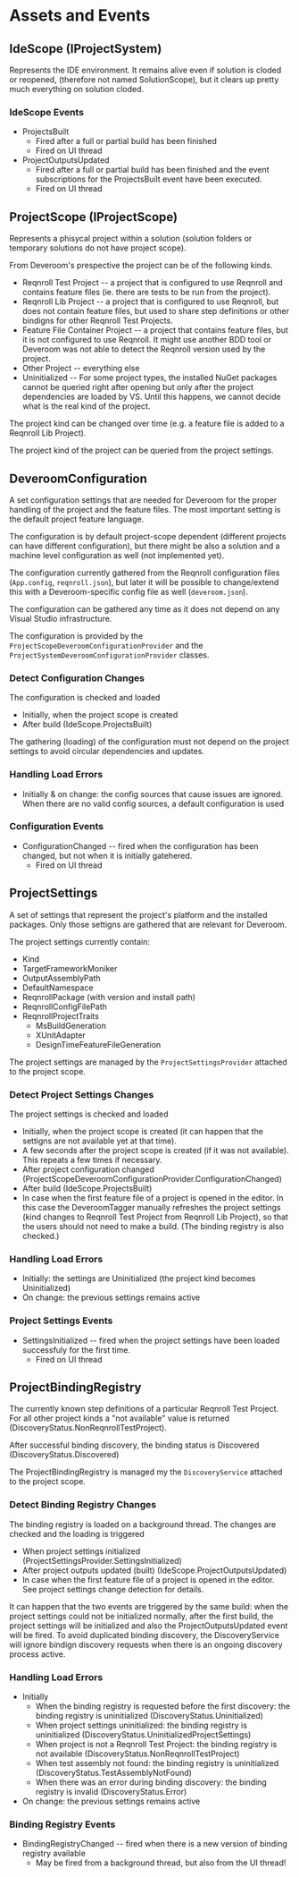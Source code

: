 # Assets and Events

## IdeScope (IProjectSystem)

Represents the IDE environment. It remains alive even if solution is cloded or reopened,
(therefore not named SolutionScope), but it clears up pretty much everything on solution cloded. 

### IdeScope Events

* ProjectsBuilt
  * Fired after a full or partial build has been finished
  * Fired on UI thread
* ProjectOutputsUpdated
  * Fired after a full or partial build has been finished and the event subscriptions
    for the ProjectsBuilt event have been executed. 
  * Fired on UI thread

## ProjectScope (IProjectScope)

Represents a phisycal project within a solution (solution folders or temporary solutions do not 
have project scope).

From Deveroom's prespective the project can be of the following kinds.

* Reqnroll Test Project -- a project that is configured to use Reqnroll and contains feature 
  files (ie. there are tests to be run from the project).
* Reqnroll Lib Project -- a project that is configured to use Reqnroll, but does not contain
  feature files, but used to share step definitions or other bindigns for other Reqnroll Test 
  Projects.
* Feature File Container Project -- a project that contains feature files, but it is not 
  configured to use Reqnroll. It might use another BDD tool or Deveroom was not able to detect 
  the Reqnroll version used by the project.
* Other Project -- everything else
* Uninitialized -- For some project types, the installed NuGet packages cannot be queried right 
  after opening but only after the project dependencies are loaded by VS. Until this happens,
  we cannot decide what is the real kind of the project. 

The project kind can be changed over time (e.g. a feature file is added to a Reqnroll Lib Project).

The project kind of the project can be queried from the project settings.

## DeveroomConfiguration

A set configuration settings that are needed for Deveroom for the proper handling of the project
and the feature files. The most important setting is the default project feature language.

The configuration is by default project-scope dependent (different projects can have different 
configuration), but there might be also a solution and a machine level configuration as well (not 
implemented yet).

The configuration currently gathered from the Reqnroll configuration files (`App.config`, 
`reqnroll.json`), but later it will be possible to change/extend this with a Deveroom-specific 
config file as well (`deveroom.json`).

The configuration can be gathered any time as it does not depend on any Visual Studio infrastructure.

The configuration is provided by the `ProjectScopeDeveroomConfigurationProvider` and the 
`ProjectSystemDeveroomConfigurationProvider` classes.

### Detect Configuration Changes

The configuration is checked and loaded

* Initially, when the project scope is created
* After build (IdeScope.ProjectsBuilt)

The gathering (loading) of the configuration must not depend on the project settings to avoid 
circular dependencies and updates.

### Handling Load Errors

* Initially & on change: the config sources that cause issues are ignored. When there are 
  no valid config sources, a default configuration is used

### Configuration Events

* ConfigurationChanged -- fired when the configuration has been changed, but not when it is 
  initially gatehered.
  * Fired on UI thread

## ProjectSettings

A set of settings that represent the project's platform and the installed packages. Only those
settigns are gathered that are relevant for Deveroom.

The project settings currently contain:

* Kind
* TargetFrameworkMoniker
* OutputAssemblyPath
* DefaultNamespace
* ReqnrollPackage (with version and install path)
* ReqnrollConfigFilePath
* ReqnrollProjectTraits
  * MsBuildGeneration
  * XUnitAdapter
  * DesignTimeFeatureFileGeneration

The project settings are managed by the `ProjectSettingsProvider` attached to the project scope.

### Detect Project Settings Changes

The project settings is checked and loaded

* Initially, when the project scope is created (it can happen that the settigns are not 
  available yet at that time).
* A few seconds after the project scope is created (if it was not available). This repeats 
  a few times if necessary.
* After project configuration changed 
  (ProjectScopeDeveroomConfigurationProvider.ConfigurationChanged)
* After build (IdeScope.ProjectsBuilt)
* In case when the first feature file of a project is opened in the editor. In this case 
  the DeveroomTagger manually refreshes the project settings (kind changes to 
  Reqnroll Test Project from Reqnroll Lib Project), so that the users should not need 
  to make a build. (The binding registry is also checked.)

### Handling Load Errors

* Initially: the settings are Uninitialized (the project kind becomes Uninitialized)
* On change: the previous settings remains active

### Project Settings Events

* SettingsInitialized -- fired when the project settings have been loaded successfuly for the 
  first time.
  * Fired on UI thread

## ProjectBindingRegistry

The currently known step definitions of a particular Reqnroll Test Project. For all other project
kinds a "not available" value is returned (DiscoveryStatus.NonReqnrollTestProject).

After successful binding discovery, the binding status is Discovered (DiscoveryStatus.Discovered)

The ProjectBindingRegistry is managed my the `DiscoveryService` attached to the project scope.

### Detect Binding Registry Changes

The binding registry is loaded on a background thread. The changes are checked and the loading 
is triggered 

* When project settings initialized (ProjectSettingsProvider.SettingsInitialized)
* After project outputs updated (built) (IdeScope.ProjectOutputsUpdated)
* In case when the first feature file of a project is opened in the editor. See project settings 
  change detection for details.

It can happen that the two events are triggered by the same build: when the project settings could 
not be initialized normally, after the first build, the project settings will be initialized and 
also the ProjectOutputsUpdated event will be fired. To avoid duplicated binding discovery, the 
DiscoveryService will ignore bindign discovery requests when there is an ongoing discovery process 
active.

### Handling Load Errors

* Initially
  * When the binding registry is requested before the first discovery: the binding registry is 
    uninitialized (DiscoveryStatus.Uninitialized)
  * When project settings uninitialized: the binding registry is uninitialized 
    (DiscoveryStatus.UninitializedProjectSettings)
  * When project is not a Reqnroll Test Project: the binding registry is not available 
    (DiscoveryStatus.NonReqnrollTestProject)
  * When test assembly not found: the binding registry is uninitialized 
    (DiscoveryStatus.TestAssemblyNotFound)
  * When there was an error during binding discovery: the binding registry is invalid 
    (DiscoveryStatus.Error)
* On change: the previous settings remains active

### Binding Registry Events

* BindingRegistryChanged -- fired when there is a new version of binding registry available
  * May be fired from a background thread, but also from the UI thread!
